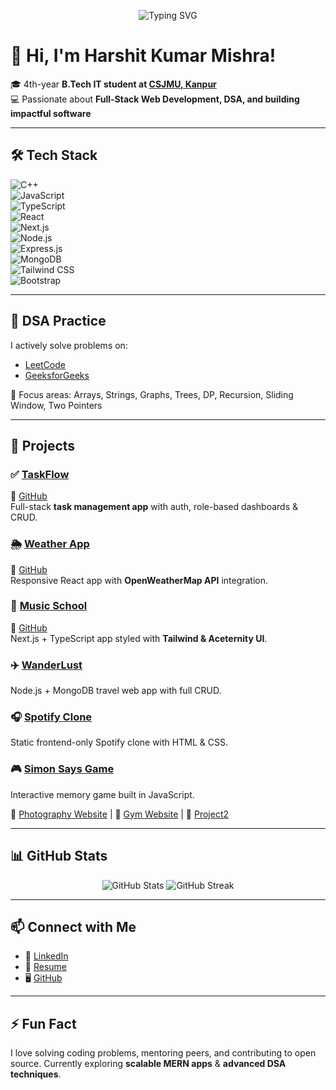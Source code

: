 <p align="center">
  <img src="https://readme-typing-svg.herokuapp.com?font=Fira+Code&pause=1000&color=38B2AC&center=true&vCenter=true&width=500&lines=Full+Stack+Developer;MERN+Stack+Enthusiast;DSA+Problem+Solver;Open+Source+Contributor" alt="Typing SVG" />
</p>

# 👋 Hi, I'm Harshit Kumar Mishra!  

🎓 4th-year **B.Tech IT student at [CSJMU, Kanpur](https://csjmu.ac.in/)**  
💻 Passionate about **Full-Stack Web Development, DSA, and building impactful software**  

---

## 🛠️ Tech Stack  

![C++](https://img.shields.io/badge/C++-00599C?style=for-the-badge&logo=cplusplus&logoColor=white)  
![JavaScript](https://img.shields.io/badge/JavaScript-F7E017?style=for-the-badge&logo=javascript&logoColor=black)  
![TypeScript](https://img.shields.io/badge/TypeScript-3178C6?style=for-the-badge&logo=typescript&logoColor=white)  
![React](https://img.shields.io/badge/React-20232A?style=for-the-badge&logo=react&logoColor=61DAFB)  
![Next.js](https://img.shields.io/badge/Next.js-000000?style=for-the-badge&logo=nextdotjs&logoColor=white)  
![Node.js](https://img.shields.io/badge/Node.js-43853D?style=for-the-badge&logo=node.js&logoColor=white)  
![Express.js](https://img.shields.io/badge/Express.js-404D59?style=for-the-badge)  
![MongoDB](https://img.shields.io/badge/MongoDB-4EA94B?style=for-the-badge&logo=mongodb&logoColor=white)  
![Tailwind CSS](https://img.shields.io/badge/Tailwind_CSS-38B2AC?style=for-the-badge&logo=tailwind-css&logoColor=white)  
![Bootstrap](https://img.shields.io/badge/Bootstrap-563D7C?style=for-the-badge&logo=bootstrap&logoColor=white)  

---

## 📘 DSA Practice  

I actively solve problems on:  
- [LeetCode](https://leetcode.com/u/Harshit2531/) 
- [GeeksforGeeks](https://www.geeksforgeeks.org/user/harshitkumarnbyi/)  

🔎 Focus areas: Arrays, Strings, Graphs, Trees, DP, Recursion, Sliding Window, Two Pointers  

---

## 🚀 Projects  

### ✅ [TaskFlow](https://taskflow-frontend-fbvt.onrender.com/)  
🔗 [GitHub](https://github.com/Harshit-1264/taskflow)  
Full-stack **task management app** with auth, role-based dashboards & CRUD.  

### 🌦️ [Weather App](https://weather-app-iota-livid-71.vercel.app)  
🔗 [GitHub](https://github.com/Harshit-1264/Weather-App)  
Responsive React app with **OpenWeatherMap API** integration.  

### 🎵 [Music School](https://music-school-woad-zeta.vercel.app/)  
🔗 [GitHub](https://github.com/Harshit-1264/Music-School)  
Next.js + TypeScript app styled with **Tailwind & Aceternity UI**.  

### ✈️ [WanderLust](https://github.com/Harshit-1264/WanderLust)  
Node.js + MongoDB travel web app with full CRUD.  

### 🎧 [Spotify Clone](https://github.com/Harshit-1264/Spotify-clone)  
Static frontend-only Spotify clone with HTML & CSS.  

### 🎮 [Simon Says Game](https://github.com/Harshit-1264/Simon-Says-Game)  
Interactive memory game built in JavaScript.  

📸 [Photography Website](https://github.com/Harshit-1264/Photography-website) | 💪 [Gym Website](https://github.com/Harshit-1264/Gym-Website) | 🧪 [Project2](https://github.com/Harshit-1264/Project2)  

---

## 📊 GitHub Stats  

<p align="center">
  <img src="https://github-readme-stats.vercel.app/api?username=Harshit-1264&show_icons=true&theme=tokyonight" alt="GitHub Stats" />
  <img src="https://github-readme-streak-stats.herokuapp.com?user=Harshit-1264&theme=tokyonight&hide_border=false" alt="GitHub Streak" />
</p>

---

## 📫 Connect with Me  

- 💼 [LinkedIn](https://www.linkedin.com/in/harshitkm-)  
- 🧾 [Resume](https://drive.google.com/file/d/1JYgGiT8RStrEW-FtT_T9prJOetKR_HLi/view?usp=drive_link)  
- 🖥️ [GitHub](https://github.com/Harshit-1264)  

---

## ⚡ Fun Fact  
I love solving coding problems, mentoring peers, and contributing to open source. Currently exploring **scalable MERN apps** & **advanced DSA techniques**.  

